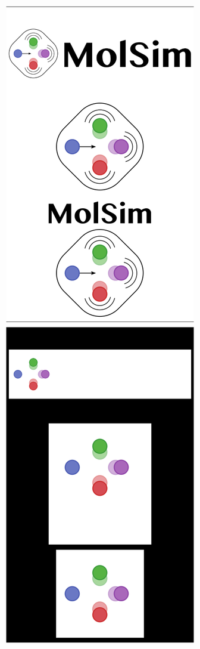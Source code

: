 


<table bgcolor="white" width=100% align=center>
<tr><td align=center height=250px>
<img src="./horizontal_light.svg">
</td</tr>
<tr><td align=center height=250px>
<img src="./vertical_light.svg">
</td</tr>
<tr><td align=center height=250px>
<img src="./logo_light.svg">
</td</tr>
</table>

<table bgcolor="black" width=100% align=center>
<tr><td align=center height=250px>
<img src="./horizontal_dark.svg">
</td</tr>
<tr><td align=center height=250px>
<img src="./vertical_dark.svg">
</td</tr>
<tr><td align=center height=250px>
<img src="./logo_dark.svg">
</td</tr>
</table>


